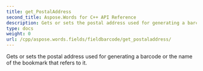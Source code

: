 ```yaml
---
title: get_PostalAddress
second_title: Aspose.Words for C++ API Reference
description: Gets or sets the postal address used for generating a barcode or the name of the bookmark that refers to it. 
type: docs
weight: 0
url: /cpp/aspose.words.fields/fieldbarcode/get_postaladdress/
---
```


Gets or sets the postal address used for generating a barcode or the name of the bookmark that refers to it. 

